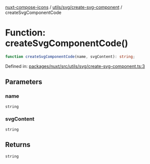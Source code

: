 [nuxt-compose-icons](../../../../modules.md) / [utils/svg/create-svg-component](../index.md) / createSvgComponentCode

# Function: createSvgComponentCode()

```ts
function createSvgComponentCode(name, svgContent): string;
```

Defined in: [packages/nuxt/src/utils/svg/create-svg-component.ts:3](https://github.com/arthur-plazanet/nuxt-compose-icons/blob/99c7adb9fc4bc50d94b098116a004219498c2ced/packages/nuxt/src/utils/svg/create-svg-component.ts#L3)

## Parameters

### name

`string`

### svgContent

`string`

## Returns

`string`
